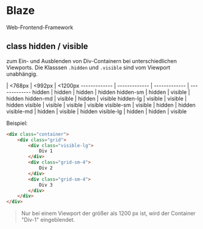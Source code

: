 # Blaze
Web-Frontend-Framework

## class hidden / visible

zum Ein- und Ausblenden von Div-Containern bei unterschiedlichen Viewports.
Die Klasssen `.hidden` und `.visible` sind vom Viewport unabhängig.

| <768px | <992px  | <1200px
------------- | ------------- | ------------- | -------------
hidden      | hidden  | hidden | hidden
hidden-sm   | hidden  | visible | hidden
hidden-md   | visible | hidden  | visible
hidden-lg   | visible | visible | hidden
visible     | visible | visible | visible
visible-sm  | visible | hidden  | hidden
visible-md  | hidden  | visible | hidden
visible-lg  | hidden  | hidden  | visible

Beispiel:
```html
<div class="container">
    <div class="grid">
        <div class="visible-lg">
            Div 1
        </div>
        <div class="grid-sm-4">
            Div 2
        </div>
        <div class="grid-sm-4">
            Div 3
        </div>
    </div>
</div>
```
>Nur bei einem Viewport der größer als 1200 px ist, wird der Container "Div-1" eingeblendet.
